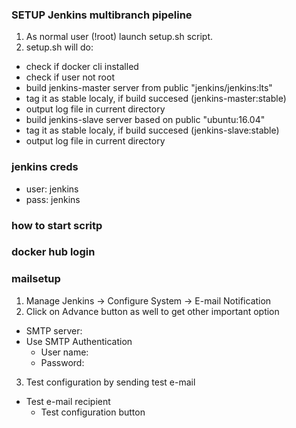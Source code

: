 ### SETUP Jenkins multibranch pipeline
1. As normal user (!root) launch setup.sh script.
2. setup.sh will do:
  - check if docker cli installed
  - check if user not root
  - build jenkins-master server from public "jenkins/jenkins:lts"
  - tag it as stable localy, if build succesed (jenkins-master:stable)
  - output log file in current directory
  - build jenkins-slave server based on public "ubuntu:16.04"
  - tag it as stable localy, if build succesed (jenkins-slave:stable)
  - output log file in current directory


### jenkins creds
- user: jenkins
- pass: jenkins

### how to start scritp

### docker hub login

### mailsetup

1. Manage Jenkins -> Configure System -> E-mail Notification
2. Click on Advance button as well to get other important option

- SMTP server: 
- Use SMTP Authentication 
  - User name:
  - Password:

3.  Test configuration by sending test e-mail
  - Test e-mail recipient
    - Test configuration button



